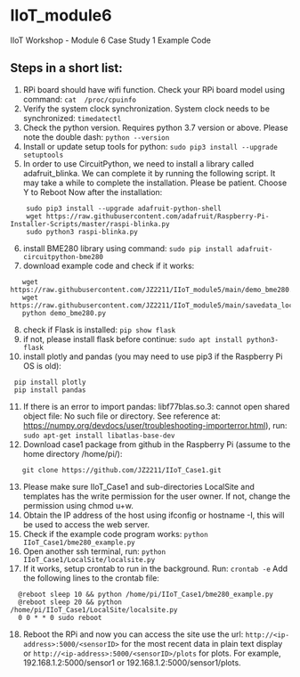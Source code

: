 # IIoT_module6
IIoT Workshop - Module 6 
Case Study 1 Example Code

## Steps in a short list:
1.	RPi board should have wifi function. Check your RPi board model using command:
```cat  /proc/cpuinfo```
1.	Verify the system clock synchronization. System clock needs to be synchronized:
   ```timedatectl```
1.	Check the python version. Requires python 3.7 version or above. Please note the double dash:
  ```python --version```  
1.	Install or update setup tools for python:
  ```sudo pip3 install --upgrade setuptools```
1.	In order to use CircuitPython, we need to install a library called adafruit_blinka. We can complete it by running the following script. It may take a while to complete the installation. Please be patient. Choose Y to Reboot Now after the installation:
```  
    sudo pip3 install --upgrade adafruit-python-shell
    wget https://raw.githubusercontent.com/adafruit/Raspberry-Pi-Installer-Scripts/master/raspi-blinka.py
    sudo python3 raspi-blinka.py
```
6.	install BME280 library using command: 
  ```sudo pip install adafruit-circuitpython-bme280```
7.	download example code and check if it works:
```
   wget https://raw.githubusercontent.com/JZ2211/IIoT_module5/main/demo_bme280.py
   wget https://raw.githubusercontent.com/JZ2211/IIoT_module5/main/savedata_locally.py
   python demo_bme280.py
```  
8.	check if Flask is installed:  ```pip show flask```
1.	if not, please install flask before continue: ```sudo apt install python3-flask```
1.	install plotly and pandas (you may need to use pip3 if the Raspberry Pi OS is old): 
  ```
   pip install plotly 
   pip install pandas
```
11.	If there is an error to import pandas: libf77blas.so.3: cannot open shared object file: No such file or directory. See reference at: https://numpy.org/devdocs/user/troubleshooting-importerror.html), run: 
  ```sudo apt-get install libatlas-base-dev```
1.	Download case1 package from github in the Raspberry Pi (assume to the home directory /home/pi/):
```
   git clone https://github.com/JZ2211/IIoT_Case1.git
```
13.	Please make sure IIoT_Case1 and sub-directories LocalSite and templates has the write permission for the user owner. If not, change the permission using chmod u+w.
1.	Obtain the IP address of the host using ifconfig or hostname -I, this will be used to access the web server.
1.	Check if the example code program works: 
 ```python IIoT_Case1/bme280_example.py```
1.	Open another ssh terminal, run: 
  ```python IIoT_Case1/LocalSite/localsite.py```
1.	If it works, setup crontab to run in the background. Run:
  ```crontab -e```
Add the following lines to the crontab file:
```
  @reboot sleep 10 && python /home/pi/IIoT_Case1/bme280_example.py
  @reboot sleep 20 && python /home/pi/IIoT_Case1/LocalSite/localsite.py
  0 0 * * 0 sudo reboot
```
18.	Reboot the RPi and now you can access the site use the url: ```http://<ip-address>:5000/<sensorID>``` for the most recent data in plain text display or ```http://<ip-address>:5000/<sensorID>/plots``` for plots. For example, 192.168.1.2:5000/sensor1  or 192.168.1.2:5000/sensor1/plots.

